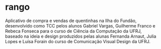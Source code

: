 # rango

Aplicativo de compra e vendas de quentinhas na Ilha do Fundão, desenvolvido como TCC pelos alunos Gabriel Vargas, Guilherme Franco e Rebeca Fonseca para o curso de Ciência da Computação da UFRJ, baseado na ideia e design produzidos pelas alunas Fernanda Arnaut, Julia Lopes e Luísa Forain do curso de Comunicação Visual Design da UFRJ.
